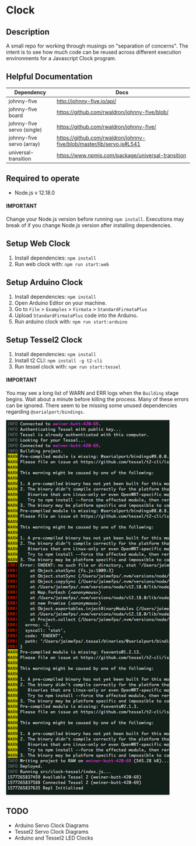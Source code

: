 # Clock

## Description

A small repo for working through musings on "separation of concerns". The intent is to see how much code can be reused across different execution environments for a Javascript Clock program.

## Helpful Documentation

| Dependency                 | Docs                                                                  |
| -------------------------- | --------------------------------------------------------------------- |
| johnny-five                | http://johnny-five.io/api/                                            |
| johnny-five board          | https://github.com/rwaldron/johnny-five/blob/                         |
| johnny-five servo (single) | https://github.com/rwaldron/johnny-five/                              |
| johnny-five servo (array)  | https://github.com/rwaldron/johnny-five/blob/master/lib/servo.js#L541 |
| universal-transition       | https://www.npmjs.com/package/universal-transition                    |

## Required to operate

- Node.js v 12.18.0

#### IMPORTANT

Change your Node.js version before running `npm install`.
Executions may break of if you change Node.js version after installing dependencies.

## Setup Web Clock

1. Install dependencies: `npm install`
2. Run web clock with: `npm run start:web`

## Setup Arduino Clock

1. Install dependencies: `npm install`
2. Open Arduino Editor on your machine.
3. Go to `File` > `Examples` > `Firmata` > `StandardFirmataPlus`
4. Upload `StandardFirmataPlus` code into the Arduino.
5. Run arduino clock with: `npm run start:arduino`

## Setup Tessel2 Clock

1. Install dependencies: `npm install`
2. Install t2 CLI: `npm install -g t2-cli`
3. Run tessel clock with: `npm run start:tessel`

#### IMPORTANT

You may see a long list of WARN and ERR logs when the `Building` stage begins. Wait about a minute before killing the process. Many of these errors can be ignored. There seem to be missing some unused dependencies regarding `@serialport/bindings`.

![alt text](assets/readme/ignore-error-log.png)

## TODO

- Arduino Servo Clock Diagrams
- Tessel2 Servo Clock Diagrams
- Arduino and Tessel2 LED Clocks
